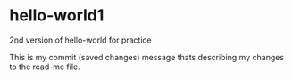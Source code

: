 # hello-world1
2nd version of hello-world for practice


This is my commit (saved changes) message thats describing my changes to the read-me file. 
